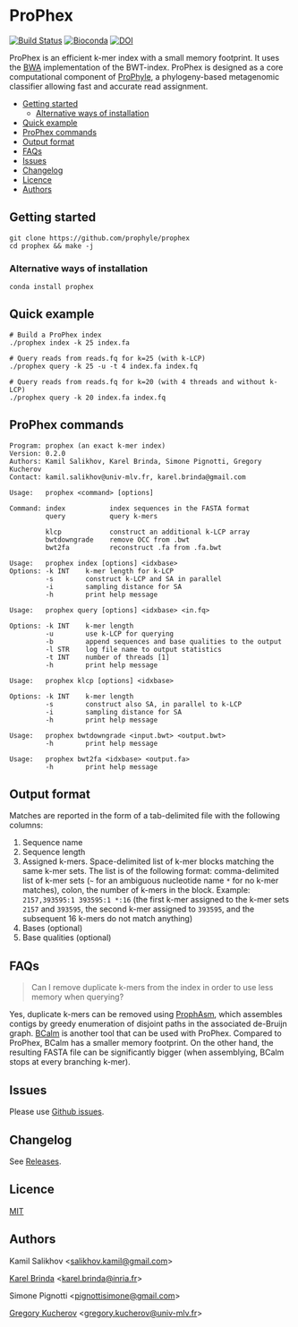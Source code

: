 # ProPhex

[![Build Status](https://travis-ci.org/prophyle/prophex.svg?branch=master)](https://travis-ci.org/prophyle/prophex)
[![Bioconda](https://img.shields.io/badge/install%20with-bioconda-brightgreen.svg?style=flat-square)](https://anaconda.org/bioconda/prophex)
[![DOI](https://zenodo.org/badge/DOI/10.5281/zenodo.1247431.svg)](http://doi.org/10.5281/zenodo.1247431)

ProPhex is an efficient k-mer index with a small memory footprint. It uses the
[BWA](http://github.com/lh3/bwa) implementation of the BWT-index. ProPhex is
designed as a core computational component of
[ProPhyle](https://prophyle.github.io), a phylogeny-based metagenomic
classifier allowing fast and accurate read assignment.


<!-- vim-markdown-toc GFM -->

* [Getting started](#getting-started)
  * [Alternative ways of installation](#alternative-ways-of-installation)
* [Quick example](#quick-example)
* [ProPhex commands](#prophex-commands)
* [Output format](#output-format)
* [FAQs](#faqs)
* [Issues](#issues)
* [Changelog](#changelog)
* [Licence](#licence)
* [Authors](#authors)

<!-- vim-markdown-toc -->




## Getting started

```
git clone https://github.com/prophyle/prophex
cd prophex && make -j
```

### Alternative ways of installation

```
conda install prophex
```



## Quick example


```
# Build a ProPhex index
./prophex index -k 25 index.fa

# Query reads from reads.fq for k=25 (with k-LCP)
./prophex query -k 25 -u -t 4 index.fa index.fq

# Query reads from reads.fq for k=20 (with 4 threads and without k-LCP)
./prophex query -k 20 index.fa index.fq

```




## ProPhex commands
<!---
USAGE-BEGIN
-->
```
Program: prophex (an exact k-mer index)
Version: 0.2.0
Authors: Kamil Salikhov, Karel Brinda, Simone Pignotti, Gregory Kucherov
Contact: kamil.salikhov@univ-mlv.fr, karel.brinda@gmail.com

Usage:   prophex <command> [options]

Command: index           index sequences in the FASTA format
         query           query k-mers

         klcp            construct an additional k-LCP array
         bwtdowngrade    remove OCC from .bwt
         bwt2fa          reconstruct .fa from .fa.bwt

```

```
Usage:   prophex index [options] <idxbase>
Options: -k INT    k-mer length for k-LCP
         -s        construct k-LCP and SA in parallel
         -i        sampling distance for SA
         -h        print help message

```

```
Usage:   prophex query [options] <idxbase> <in.fq>

Options: -k INT    k-mer length
         -u        use k-LCP for querying
         -b        append sequences and base qualities to the output
         -l STR    log file name to output statistics
         -t INT    number of threads [1]
         -h        print help message

```

```
Usage:   prophex klcp [options] <idxbase>

Options: -k INT    k-mer length
         -s        construct also SA, in parallel to k-LCP
         -i        sampling distance for SA
         -h        print help message

```

```
Usage:   prophex bwtdowngrade <input.bwt> <output.bwt>
         -h        print help message

```

```
Usage:   prophex bwt2fa <idxbase> <output.fa>
         -h        print help message

```

<!---USAGE-END
-->

## Output format

Matches are reported in the form of a tab-delimited file with the following
columns:

1. Sequence name
2. Sequence length
3. Assigned k-mers. Space-delimited list of k-mer blocks matching the same
   k-mer sets. The list is of the following format: comma-delimited list of
   k-mer sets (`~` for an ambiguous nucleotide name `*` for no k-mer matches),
   colon, the number of k-mers in the block. Example: `2157,393595:1 393595:1
   *:16` (the first k-mer assigned to the k-mer sets `2157` and `393595`, the
   second k-mer assigned to `393595`, and the subsequent 16 k-mers do not match
   anything)
4. Bases (optional)
5. Base qualities (optional)


## FAQs

> Can I remove duplicate k-mers from the index in order to use less memory when querying?

Yes, duplicate k-mers can be removed using
[ProphAsm](https://github.com/prophyle/prophasm), which assembles contigs by
greedy enumeration of disjoint paths in the associated de-Bruijn graph.
[BCalm](https://github.com/GATB/bcalm) is another tool that can be used with
ProPhex. Compared to ProPhex, BCalm has a smaller memory footprint. On the
other hand, the resulting FASTA file can be significantly bigger (when
assemblying, BCalm stops at every branching k-mer).



## Issues

Please use [Github issues](https://github.com/prophyle/prophex/issues).


## Changelog

See [Releases](https://github.com/prophyle/prophex/releases).


## Licence

[MIT](https://github.com/prophyle/prophex/blob/master/LICENSE.txt)


## Authors

Kamil Salikhov \<salikhov.kamil@gmail.com\>

[Karel Brinda](http://brinda.eu) \<karel.brinda@inria.fr\>

Simone Pignotti \<pignottisimone@gmail.com\>

[Gregory Kucherov](http://igm.univ-mlv.fr/~koutcher/) \<gregory.kucherov@univ-mlv.fr\>


